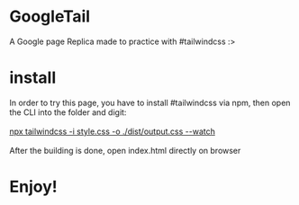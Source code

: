 # GoogleTail <WIP>

A Google page Replica made to practice with #tailwindcss :></br>

# install

In order to try this page, you have to install #tailwindcss via npm, then open the CLI into the folder and digit:<br>
<br>
<u>npx tailwindcss -i style.css -o ./dist/output.css --watch</u>      
</br>
After the building is done, open index.html directly on browser <br>
# Enjoy! #
